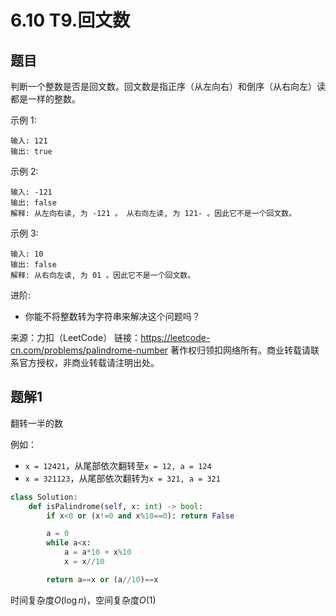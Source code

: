 # 6.10 T9.回文数

## 题目
判断一个整数是否是回文数。回文数是指正序（从左向右）和倒序（从右向左）读都是一样的整数。

示例 1:
```
输入: 121
输出: true
```
示例 2:
```
输入: -121
输出: false
解释: 从左向右读, 为 -121 。 从右向左读, 为 121- 。因此它不是一个回文数。
```
示例 3:
```
输入: 10
输出: false
解释: 从右向左读, 为 01 。因此它不是一个回文数。
```
进阶:
- 你能不将整数转为字符串来解决这个问题吗？

来源：力扣（LeetCode）
链接：https://leetcode-cn.com/problems/palindrome-number
著作权归领扣网络所有。商业转载请联系官方授权，非商业转载请注明出处。


## 题解1
翻转一半的数

例如：
- `x = 12421`，从尾部依次翻转至`x = 12, a = 124`
- `x = 321123`，从尾部依次翻转为`x = 321, a = 321`

```python
class Solution:
    def isPalindrome(self, x: int) -> bool:
        if x<0 or (x!=0 and x%10==0): return False

        a = 0
        while a<x:
            a = a*10 + x%10
            x = x//10

        return a==x or (a//10)==x
```
时间复杂度$O(\log n)$，空间复杂度$O(1)$


